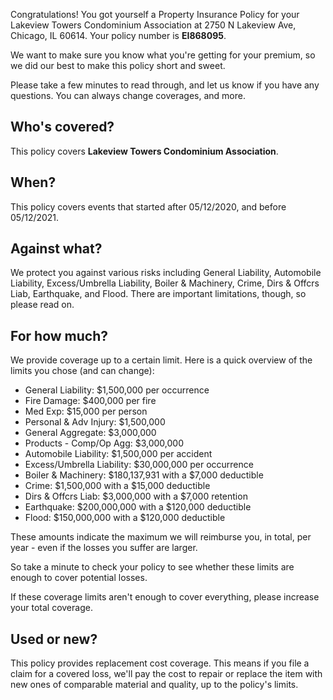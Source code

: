 Congratulations! You got yourself a Property Insurance Policy for your Lakeview Towers Condominium Association at 2750 N Lakeview Ave, Chicago, IL 60614. Your policy number is **EI868095**.

We want to make sure you know what you're getting for your premium, so we did our best to make this policy short and sweet.

Please take a few minutes to read through, and let us know if you have any questions. You can always change coverages, and more.

## Who's covered?
This policy covers **Lakeview Towers Condominium Association**.

## When?
This policy covers events that started after 05/12/2020, and before 05/12/2021.

## Against what?
We protect you against various risks including General Liability, Automobile Liability, Excess/Umbrella Liability, Boiler & Machinery, Crime, Dirs & Offcrs Liab, Earthquake, and Flood. There are important limitations, though, so please read on.

## For how much?
We provide coverage up to a certain limit. Here is a quick overview of the limits you chose (and can change):

- General Liability: $1,500,000 per occurrence
- Fire Damage: $400,000 per fire
- Med Exp: $15,000 per person
- Personal & Adv Injury: $1,500,000
- General Aggregate: $3,000,000
- Products - Comp/Op Agg: $3,000,000
- Automobile Liability: $1,500,000 per accident
- Excess/Umbrella Liability: $30,000,000 per occurrence
- Boiler & Machinery: $180,137,931 with a $7,000 deductible
- Crime: $1,500,000 with a $15,000 deductible
- Dirs & Offcrs Liab: $3,000,000 with a $7,000 retention
- Earthquake: $200,000,000 with a $120,000 deductible
- Flood: $150,000,000 with a $120,000 deductible

These amounts indicate the maximum we will reimburse you, in total, per year - even if the losses you suffer are larger.

So take a minute to check your policy to see whether these limits are enough to cover potential losses.

If these coverage limits aren't enough to cover everything, please increase your total coverage.

## Used or new?
This policy provides replacement cost coverage. This means if you file a claim for a covered loss, we'll pay the cost to repair or replace the item with new ones of comparable material and quality, up to the policy's limits.